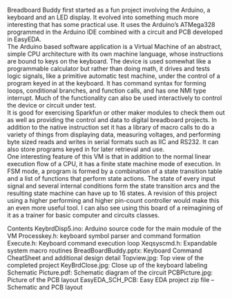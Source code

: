Breadboard Buddy first started as a fun project involving the Arduino, a keyboard and an LED display.  It evolved into something much more interesting that has some practical use.  It uses the Arduino’s ATMega328 programmed in the Arduino IDE combined with a circuit and PCB developed in EasyEDA.   
The Arduino based software application is a Virtual Machine of an abstract, simple CPU architecture with its own machine language, whose instructions are bound to keys on the keyboard.  The device is used somewhat like a programmable calculator but rather than doing math, it drives and tests logic signals, like a primitive automatic test machine, under the control of a program keyed in at the keyboard.  It has command syntax for forming loops, conditional branches, and function calls, and has one NMI type interrupt. Much of the functionality can also be used interactively to control the device or circuit under test.   
It is good for exercising Sparkfun or other maker modules to check them out as well as providing the control and data to digital breadboard projects.  In addition to the native instruction set it has a library of macro calls to do a variety of things from displaying data, measuring voltages, and performing byte sized reads and writes in serial formats such as IIC and RS232.  It can also store programs keyed in for later retrieval and use.   
One interesting feature of this VM is that in addition to the normal linear execution flow of a CPU, it has a finite state machine mode of execution.  In FSM mode, a program is formed by a 
combination of a state transition table and a list of functions that perform state actions.  The state of every input signal and several internal conditions form the state transition arcs and the resulting state machine can have up to 16 states. 
A revision of this project using a higher performing and higher pin-count controller would make this an even more useful tool.  I can also see using this board of a reimagining of it as a trainer for basic computer and circuits classes. 
 
Contents 
KeybrdDisp5.ino:  Arduino source code for the main module of the VM 
Processkey.h: keyboard symbol parser and command formation 
Execute.h:  Keyboard command execution loop 
Xeqsyscmd.h: Expandable system macro routines 
BreadBoardBuddy.pptx: Keyboard Command CheatSheet and additional design detail 
Topview.jpg:  Top view of the completed project 
KeyBrdClose.jpg:  Close up of the keyboard labeling 
Schematic Picture.pdf:  Schematic diagram of the circuit 
PCBPicture.jpg: Picture of the PCB layout 
EasyEDA_SCH_PCB:  Easy EDA project zip file – Schematic and PCB layout
